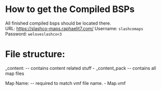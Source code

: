# How to get the Compiled BSPs
All finished compiled bsps should be located there.  
URL: https://slashco-maps.raphaelit7.com/
Username: `slashcomaps`  
Password: `weloveslashco<3`  

# File structure:
\_content: -- contains content related stuff
\- \_content\_pack -- contains all map files

Map Name: -- required to match vmf file name.
\- Map.vmf   